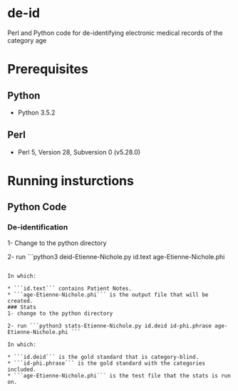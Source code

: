 # de-id
Perl and Python code for de-identifying electronic medical records of the category age
# Prerequisites
## Python
* Python 3.5.2
## Perl
* Perl 5, Version 28, Subversion 0 (v5.28.0)
# Running insturctions
## Python Code
### De-identification
1- Change to the python directory

2- run ```python3 deid-Etienne-Nichole.py id.text age-Etienne-Nichole.phi    
```

In which:

* ```id.text``` contains Patient Notes.
* ```age-Etienne-Nichole.phi``` is the output file that will be created.
### Stats
1- change to the python directory

2- run ```python3 stats-Etienne-Nichole.py id.deid id-phi.phrase age-Etienne-Nichole.phi ```

In which:

* ```id.deid``` is the gold standard that is category-blind.
* ```id-phi.phrase``` is the gold standard with the categories included.
* ```age-Etienne-Nichole.phi``` is the test file that the stats is run on.
